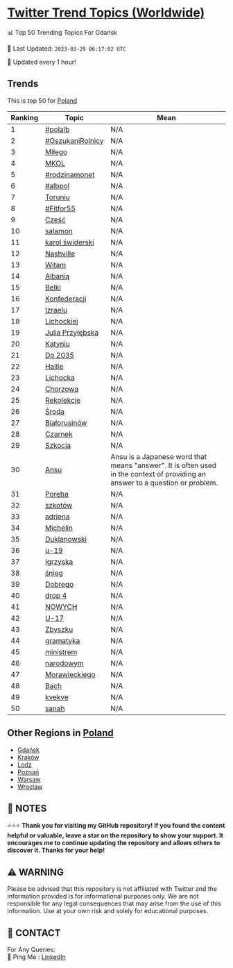 [Twitter Trend Topics (Worldwide)](https://github.com/ErcinDedeoglu/Twitter-Trend-Topics)
==========


📊 Top 50 Trending Topics For Gdańsk

📆 Last Updated: `2023-03-29 06:17:02 UTC`

🔧 Updated every 1 hour!


## Trends

This is top 50 for [Poland](</Poland>)

| Ranking | Topic | Mean |
| ------- | ------------ | ------------ |
| 1 | [#polalb](http://twitter.com/search?q=%23polalb) | N/A |
| 2 | [#OszukaniRolnicy](http://twitter.com/search?q=%23OszukaniRolnicy) | N/A |
| 3 | [Miłego](http://twitter.com/search?q=Mi%c5%82ego) | N/A |
| 4 | [MKOL](http://twitter.com/search?q=MKOL) | N/A |
| 5 | [#rodzinamonet](http://twitter.com/search?q=%23rodzinamonet) | N/A |
| 6 | [#albpol](http://twitter.com/search?q=%23albpol) | N/A |
| 7 | [Toruniu](http://twitter.com/search?q=Toruniu) | N/A |
| 8 | [#Fitfor55](http://twitter.com/search?q=%23Fitfor55) | N/A |
| 9 | [Cześć](http://twitter.com/search?q=Cze%c5%9b%c4%87) | N/A |
| 10 | [salamon](http://twitter.com/search?q=salamon) | N/A |
| 11 | [karol świderski](http://twitter.com/search?q=karol+%c5%9bwiderski) | N/A |
| 12 | [Nashville](http://twitter.com/search?q=Nashville) | N/A |
| 13 | [Witam](http://twitter.com/search?q=Witam) | N/A |
| 14 | [Albanią](http://twitter.com/search?q=Albani%c4%85) | N/A |
| 15 | [Belki](http://twitter.com/search?q=Belki) | N/A |
| 16 | [Konfederacji](http://twitter.com/search?q=Konfederacji) | N/A |
| 17 | [Izraelu](http://twitter.com/search?q=Izraelu) | N/A |
| 18 | [Lichockiej](http://twitter.com/search?q=Lichockiej) | N/A |
| 19 | [Julia Przyłębska](http://twitter.com/search?q=Julia+Przy%c5%82%c4%99bska) | N/A |
| 20 | [Katyniu](http://twitter.com/search?q=Katyniu) | N/A |
| 21 | [Do 2035](http://twitter.com/search?q=Do+2035) | N/A |
| 22 | [Hailie](http://twitter.com/search?q=Hailie) | N/A |
| 23 | [Lichocka](http://twitter.com/search?q=Lichocka) | N/A |
| 24 | [Chorzowa](http://twitter.com/search?q=Chorzowa) | N/A |
| 25 | [Rekolekcje](http://twitter.com/search?q=Rekolekcje) | N/A |
| 26 | [Środa](http://twitter.com/search?q=%c5%9aroda) | N/A |
| 27 | [Białorusinów](http://twitter.com/search?q=Bia%c5%82orusin%c3%b3w) | N/A |
| 28 | [Czarnek](http://twitter.com/search?q=Czarnek) | N/A |
| 29 | [Szkocja](http://twitter.com/search?q=Szkocja) | N/A |
| 30 | [Ansu](http://twitter.com/search?q=Ansu) | Ansu is a Japanese word that means "answer". It is often used in the context of providing an answer to a question or problem. |
| 31 | [Poręba](http://twitter.com/search?q=Por%c4%99ba) | N/A |
| 32 | [szkotów](http://twitter.com/search?q=szkot%c3%b3w) | N/A |
| 33 | [adriena](http://twitter.com/search?q=adriena) | N/A |
| 34 | [Michelin](http://twitter.com/search?q=Michelin) | N/A |
| 35 | [Duklanowski](http://twitter.com/search?q=Duklanowski) | N/A |
| 36 | [u-19](http://twitter.com/search?q=u-19) | N/A |
| 37 | [Igrzyska](http://twitter.com/search?q=Igrzyska) | N/A |
| 38 | [śnieg](http://twitter.com/search?q=%c5%9bnieg) | N/A |
| 39 | [Dobrego](http://twitter.com/search?q=Dobrego) | N/A |
| 40 | [drop 4](http://twitter.com/search?q=drop+4) | N/A |
| 41 | [NOWYCH](http://twitter.com/search?q=NOWYCH) | N/A |
| 42 | [U-17](http://twitter.com/search?q=U-17) | N/A |
| 43 | [Zbyszku](http://twitter.com/search?q=Zbyszku) | N/A |
| 44 | [gramatyka](http://twitter.com/search?q=gramatyka) | N/A |
| 45 | [ministrem](http://twitter.com/search?q=ministrem) | N/A |
| 46 | [narodowym](http://twitter.com/search?q=narodowym) | N/A |
| 47 | [Morawieckiego](http://twitter.com/search?q=Morawieckiego) | N/A |
| 48 | [Bach](http://twitter.com/search?q=Bach) | N/A |
| 49 | [kvekve](http://twitter.com/search?q=kvekve) | N/A |
| 50 | [sanah](http://twitter.com/search?q=sanah) | N/A |



## Other Regions in [Poland](</Poland>)

* [Gdańsk](</Poland/Gdańsk.md>)
* [Kraków](</Poland/Kraków.md>)
* [Lodz](</Poland/Lodz.md>)
* [Poznań](</Poland/Poznań.md>)
* [Warsaw](</Poland/Warsaw.md>)
* [Wroclaw](</Poland/Wroclaw.md>)



## 📝 NOTES

⭐⭐⭐ **Thank you for visiting my GitHub repository! If you found the content helpful or valuable, leave a star on the repository to show your support. It encourages me to continue updating the repository and allows others to discover it. Thanks for your help!**


## ⚠️ WARNING

Please be advised that this repository is not affiliated with Twitter and the information provided is for informational purposes only. We are not responsible for any legal consequences that may arise from the use of this information. Use at your own risk and solely for educational purposes.


## 📨 CONTACT

 For Any Queries:  
            🏓 Ping Me : [LinkedIn](https://www.linkedin.com/in/ercindedeoglu/)
